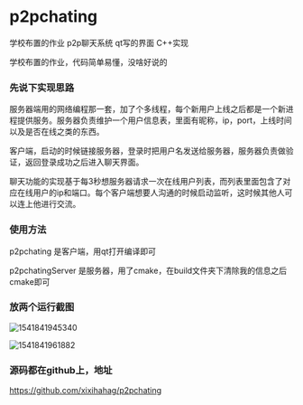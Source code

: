 # p2pchating
学校布置的作业 p2p聊天系统 qt写的界面 C++实现



学校布置的作业，代码简单易懂，没啥好说的



### 先说下实现思路

服务器端用的网络编程那一套，加了个多线程，每个新用户上线之后都是一个新进程提供服务。服务器负责维护一个用户信息表，里面有昵称，ip，port，上线时间以及是否在线之类的东西。



客户端，启动的时候链接服务器，登录时把用户名发送给服务器，服务器负责做验证，返回登录成功之后进入聊天界面。

聊天功能的实现基于每3秒想服务器请求一次在线用户列表，而列表里面包含了对应在线用户的ip和端口。每个客户端想要人沟通的时候启动监听，这时候其他人可以连上他进行交流。



### 使用方法

p2pchating 是客户端，用qt打开编译即可

p2pchatingServer 是服务器，用了cmake，在build文件夹下清除我的信息之后cmake即可



### 放两个运行截图

![1541841945340](C:\Users\IMMORT~1\AppData\Local\Temp\1541841945340.png)



![1541841961882](C:\Users\IMMORT~1\AppData\Local\Temp\1541841961882.png)



### 源码都在github上，地址

https://github.com/xixihahag/p2pchating